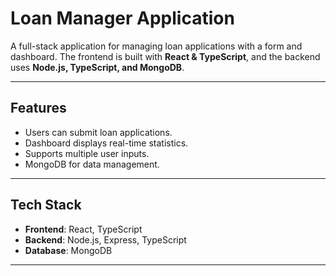 
# Loan Manager Application

A full-stack application for managing loan applications with a form and dashboard. The frontend is built with **React & TypeScript**, and the backend uses **Node.js, TypeScript, and MongoDB**.

---

## Features
- Users can submit loan applications.
- Dashboard displays real-time statistics.
- Supports multiple user inputs.
- MongoDB for data management.

---

## Tech Stack
- **Frontend**: React, TypeScript  
- **Backend**: Node.js, Express, TypeScript  
- **Database**: MongoDB  

---
